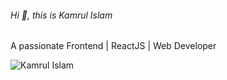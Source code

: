 ###### Hi 👋, this is Kamrul Islam


A passionate Frontend | ReactJS | Web Developer

![Kamrul Islam](https://github.com/kamrulislam2/kamrulislam2/assets/121655262/7f028626-08d0-4d58-95fb-342f47574f77)
